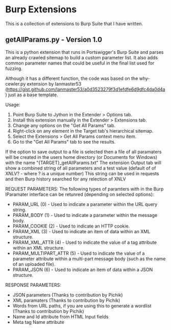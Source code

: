 # Burp Extensions

This is a collection of extensions to Burp Suite that I have written.

## getAllParams.py - Version 1.0

This is a python extension that runs in Portswigger's Burp Suite and parses an already crawled sitemap to build a custom parameter list. 
It also adds common parameter names that could be useful in the final list used for fuzzing.

Although it has a different function, the code was based on the why-cewler.py extension by Ianmaster53
(https://gist.github.com/lanmaster53/a0d3523279f3d1efdfe6d9dfc4da0d4a) just as a base template.

Usage:
1. Point Burp Suite to Jython in the Extender > Options tab.
2. Install this extension manually in the Extender > Extensions tab.
3. Change any options on the "Get All Params" tab.
4. Right-click on any element in the Target tab's hierarchical sitemap.
5. Select the Extensions > Get All Params context menu item.
6. Go to the "Get All Params" tab to see the results.

If the option to save output to a file is selected then a file of all paramaters will be created in the users home directory (or Documents for Windows) 
with the name "{TARGET}_getAllParams.txt"
The extension Output tab will show a combined string of all parameters and a test value (default of of XNLV? - where ? is a unique number)
This string can be used in requests and then Burp history searched for any relection of XNLV

REQUEST PARAMETERS:
The following types of paramters with in the Burp IParamater interface can be retunred (depending on selected options):
- PARAM_URL (0) - Used to indicate a parameter within the URL query string.
- PARAM_BODY (1) - Used to indicate a parameter within the message body.
- PARAM_COOKIE (2) - Used to indicate an HTTP cookie.
- PARAM_XML (3) - Used to indicate an item of data within an XML structure.
- PARAM_XML_ATTR (4) - Used to indicate the value of a tag attribute within an XML structure.
- PARAM_MULTIPART_ATTR (5) - Used to indicate the value of a parameter attribute within a multi-part message body (such as the name of an uploaded file).
- PARAM_JSON (6) - Used to indicate an item of data within a JSON structure.

RESPONSE PARAMETERS:
- JSON parameters (Thanks to contribution by Pichik)
- XML paramaters (Thanks to contribution by Pichik)
- Words from URL paths, if you are using this to generate a wordlist (Thanks to contribution by Pichik)
- Name and Id attribute from HTML Input fields
- Meta tag Name attribute
